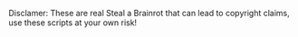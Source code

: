 Disclamer: These are real Steal a Brainrot that can lead to copyright claims, use these scripts at your own risk!

